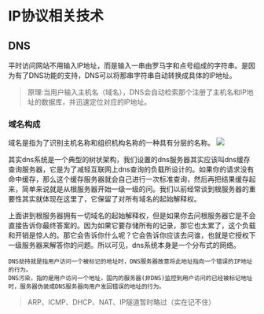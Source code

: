 # IP协议相关技术
## DNS
平时访问网站不用输入IP地址，而是输入一串由罗马字和点号组成的字符串。是因为有了DNS功能的支持，DNS可以将那串字符串自动转换成具体的IP地址。
> 原理:当用户输入主机名（域名），DNS会自动检索那个注册了主机名和IP地址的数据库，并迅速定位对应的IP地址。

### 域名构成
域名是指为了识别主机名称和组织机构名称的一种具有分层的名称。
![](https://github.com/luanguang/articles/blob/master/images/TCP-IP/%E5%9F%9F%E5%90%8D%E5%B1%82%E7%BA%A7%E7%BB%93%E6%9E%84.jpg)

其实dns系统是一个典型的树状架构，我们设置的dns服务器其实应该叫dns缓存查询服务器，它是为了减轻互联网上dns查询的负载所设计的。如果你的请求没有命中缓存，那么这个缓存服务器就会自己进行一次标准查询，然后再把结果缓存起来，简单来说就是从根服务器开始一级一级的问。我们以前经常谈到根服务器的重要性其实就体现在这里了，它保留了对所有域名的起始解释权。

上面讲到根服务器拥有一切域名的起始解释权，但是如果你去问根服务器它是不会直接告诉你最终答案的。因为如果它要存储所有的记录，那它也太累了，这个负载和开销是惊人的。那它会告诉你什么呢？它会告诉你应该去问谁，也就是它授权下一级服务器来解答你的问题。所以可见，dns系统本身是一个分布式的网络。

    DNS劫持就是指用户访问一个被标记的地址时，DNS服务器故意将此地址指向一个错误的IP地址的行为。
    DNS污染，指的是用户访问一个地址，国内的服务器(非DNS)监控到用户访问的已经被标记地址时，服务器伪装成DNS服务器向用户发回错误的地址的行为。

> ARP、ICMP、DHCP、NAT、IP隧道暂时略过（实在记不住）
